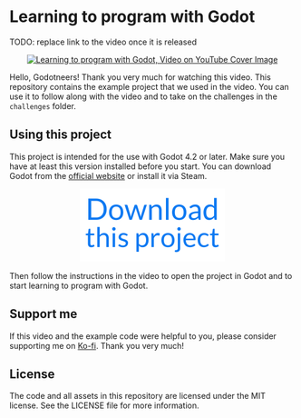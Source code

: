 # Learning to program with Godot

TODO: replace link to the video once it is released
<p align="center">
  <p align="center">
  <a href="https://www.youtube.com/watch?v=43BZsLZheA4"><img src="https://i3.ytimg.com/vi/43BZsLZheA4/hqdefault.jpg" alt="Learning to program with Godot, Video on YouTube Cover Image"></a> 
  </p>
</p>

Hello, Godotneers! Thank you very much for watching this video. This repository contains the example project that we used in the video. You can use it to follow along with the video and to take on the challenges in the `challenges` folder.

## Using this project
This project is intended for the use with Godot 4.2 or later. Make sure you have at least this version installed before you start. You can download Godot from the [official website](https://godotengine.org/download) or install it via Steam.

<p align="center">
<a href="https://github.com/godotneers/programming-video/archive/refs/heads/main.zip"><img src="_assets/download.svg" width="256px" alt="Download this Project"></a>
</p>

Then follow the instructions in the video to open the project in Godot and to start learning to program with Godot.

## Support me

If this video and the example code were helpful to you, please consider supporting me on [Ko-fi](https://ko-fi.com/derkork). Thank you very much!


## License

The code and all assets in this repository are licensed under the MIT license. See the LICENSE file for more information. 
